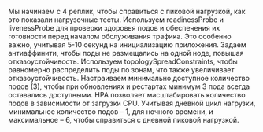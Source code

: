 Мы начинаем с 4 реплик, чтобы справиться с пиковой нагрузкой, как это показали нагрузочные тесты.
Используем readinessProbe и livenessProbe для проверки здоровья подов и обеспечения их готовности перед началом обслуживания трафика. Это особенно важно, учитывая 5-10 секунд на инициализацию приложения.
Задаем антиаффинити, чтобы поды не размещались на одной ноде, повышая отказоустойчивость.
Используем topologySpreadConstraints, чтобы равномерно распределить поды по зонам, что также увеличивает отказоустойчивость.
Настраиваем минимально доступное количество подов (3), чтобы при обновлениях и рестартах минимум 3 пода всегда оставались доступными.
HPA позволяет масштабировать количество подов в зависимости от загрузки CPU. Учитывая дневной цикл нагрузки, минимальное количество подов – 1, для ночного времени, и максимальное – 6, чтобы справиться с дневной пиковой нагрузкой.
